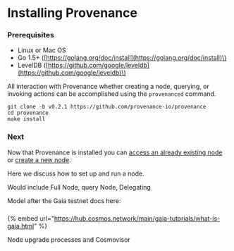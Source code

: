 # Installing Provenance

### Prerequisites 

* Linux or Mac OS
* Go 1.5+ \([https://golang.org/doc/install](https://golang.org/doc/install)\)
* LevelDB \([https://github.com/google/leveldb](https://github.com/google/leveldb)\)

All interaction with Provenance whether creating a node, querying, or invoking actions can be accomplished using the `provenanced` command. 

```text
git clone -b v0.2.1 https://github.com/provenance-io/provenance
cd provenance
make install
```



###  Next

Now that Provenance is installed you can [access an already existing node](../using-provenance.md) or [create a new node](running-a-node-1/).







Here we discuss how to set up and run a node.

Would include Full Node, query Node, Delegating

Model after the Gaia testnet docs here:

### 

{% embed url="https://hub.cosmos.network/main/gaia-tutorials/what-is-gaia.html" %}

Node upgrade processes and Cosmovisor



